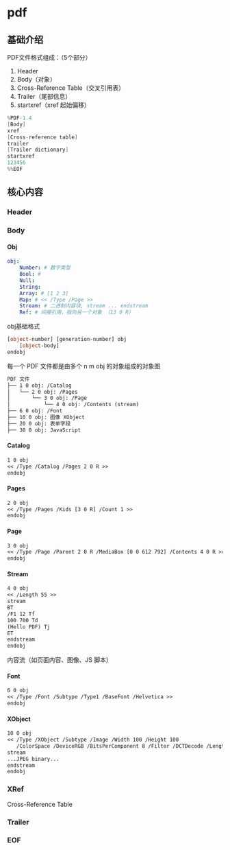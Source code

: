 # pdf



## 基础介绍

PDF文件格式组成：（5个部分）
1. Header
2. Body（对象）
3. Cross-Reference Table（交叉引用表）
4. Trailer（尾部信息）
5. startxref（xref 起始偏移）
```csharp
%PDF-1.4
[Body]
xref
[Cross-reference table]
trailer
[Trailer dictionary]
startxref
123456
%%EOF
```

## 核心内容



### Header




### Body

#### Obj
```yaml
obj:
    Number: # 数字类型
    Bool: # 
    Null:
    String:
    Array: # [1 2 3]
    Map: # << /Type /Page >>
    Stream: # 二进制内容块, stream ... endstream
    Ref: # 间接引用，指向另一个对象	（13 0 R）
```



obj基础格式
```vb
[object-number] [generation-number] obj
    [object-body]
endobj
```



每一个 PDF 文件都是由多个 n m obj 的对象组成的对象图
```vb
PDF 文件
├── 1 0 obj: /Catalog
│   └── 2 0 obj: /Pages
│       └── 3 0 obj: /Page
│           └── 4 0 obj: /Contents (stream)
├── 6 0 obj: /Font
├── 10 0 obj: 图像 XObject
├── 20 0 obj: 表单字段
├── 30 0 obj: JavaScript
```


#### Catalog
```vb
1 0 obj
<< /Type /Catalog /Pages 2 0 R >>
endobj
```


#### Pages
```vb
2 0 obj
<< /Type /Pages /Kids [3 0 R] /Count 1 >>
endobj
```


#### Page
```vb
3 0 obj
<< /Type /Page /Parent 2 0 R /MediaBox [0 0 612 792] /Contents 4 0 R >>
endobj
```





#### Stream
```vb
4 0 obj
<< /Length 55 >>
stream
BT
/F1 12 Tf
100 700 Td
(Hello PDF) Tj
ET
endstream
endobj
```





内容流（如页面内容、图像、JS 脚本）



#### Font
```vb
6 0 obj
<< /Type /Font /Subtype /Type1 /BaseFont /Helvetica >>
endobj
```


#### XObject
```vb
10 0 obj
<< /Type /XObject /Subtype /Image /Width 100 /Height 100
   /ColorSpace /DeviceRGB /BitsPerComponent 8 /Filter /DCTDecode /Length 1234 >>
stream
...JPEG binary...
endstream
endobj
```


### XRef

Cross-Reference Table



### Trailer




### EOF